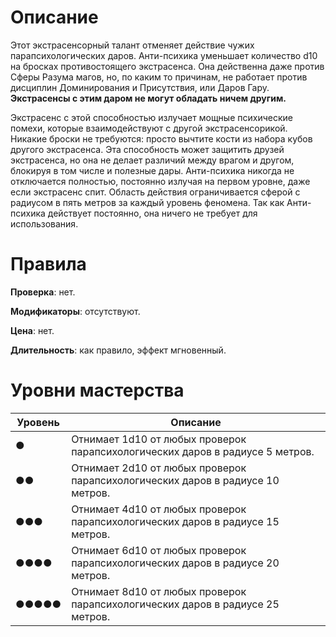 
# Описание

Этот экстрасенсорный талант отменяет действие чужих парапсихологических даров. Анти-психика уменьшает количество d10 на бросках противостоящего экстрасенса. Она действенна даже против Сферы Разума магов, но, по каким то причинам, не работает против дисциплин Доминирования и Присутствия, или Даров Гару. **Экстрасенсы с этим даром не могут обладать ничем другим.**

Экстрасенс с этой способностью излучает мощные психические помехи, которые взаимодействуют с другой экстрасенсорикой. Никакие броски не требуются: просто вычтите кости из набора кубов другого экстрасенса. Эта способность может защитить друзей экстрасенса, но она не делает различий между врагом и другом, блокируя в том числе и полезные дары. Анти-психика никогда не отключается полностью, постоянно излучая на первом уровне, даже если экстрасенс спит. Область действия ограничивается сферой с радиусом в пять метров за каждый уровень феномена. Так как Анти-психика действует постоянно, она ничего не требует для использования.

# Правила

**Проверка**: нет.

**Модификаторы**: отсутствуют.

**Цена**: нет.

**Длительность**: как правило, эффект мгновенный.

# Уровни мастерства

| Уровень | Описание                                                                   |
| ------- | -------------------------------------------------------------------------- |
| ●       | Отнимает 1d10 от любых проверок парапсихологических даров в радиусе 5 метров.         |
| ●●      | Отнимает 2d10 от любых проверок парапсихологических даров в радиусе 10 метров.        |
| ●●●     | Отнимает 4d10 от любых проверок парапсихологических даров в радиусе 15 метров. | 
| ●●●●    | Отнимает 6d10 от любых проверок парапсихологических даров в радиусе 20 метров.                                                           |
| ●●●●●   | Отнимает 8d10 от любых проверок парапсихологических даров в радиусе 25 метров.                                                             |